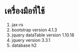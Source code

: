 # เครื่องมือที่ใช้

1. jax-rs
2. bootstrap version 4.1.3
3. jquery dataTable version 1.10.18
4. jquery version 3.3.1
5. database h2